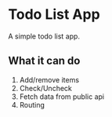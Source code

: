 # Todo List App
A simple todo list app.

## What it can do
1. Add/remove items
2. Check/Uncheck
3. Fetch data from public api
4. Routing
